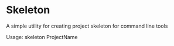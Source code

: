 # Skeleton

A simple utility for creating project skeleton for command line tools

Usage: skeleton ProjectName